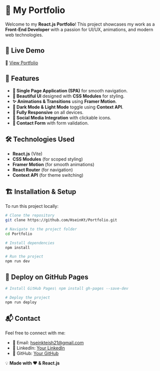 # 🚀 My Portfolio

Welcome to my **React.js Portfolio**! This project showcases my work as a **Front-End Developer** with a passion for UI/UX, animations, and modern web technologies.

## 🌟 Live Demo
🔗 [View Portfolio](https://HseinKt.github.io/Portfolio)

## 📌 Features
- **📌 Single Page Application (SPA)** for smooth navigation.
- **🎨 Beautiful UI** designed with **CSS Modules** for styling.
- **✨ Animations & Transitions** using **Framer Motion**.
- **🌙 Dark Mode & Light Mode** toggle using **Context API**.
- **📱 Fully Responsive** on all devices.
- **🔗 Social Media Integration** with clickable icons.
- **📧 Contact Form** with form validation.

## 🛠 Technologies Used
- **React.js** (Vite)
- **CSS Modules** (for scoped styling)
- **Framer Motion** (for smooth animations)
- **React Router** (for navigation)
- **Context API** (for theme switching)

## 🏗️ Installation & Setup
To run this project locally:
```sh
# Clone the repository
git clone https://github.com/HseinKt/Portfolio.git

# Navigate to the project folder
cd Portfolio

# Install dependencies
npm install

# Run the project
npm run dev
```

## 🚀 Deploy on GitHub Pages
```sh
# Install GitHub Pages\ npm install gh-pages --save-dev

# Deploy the project
npm run deploy
```

## 📬 Contact
Feel free to connect with me:
- 📧 Email: hseinkteish21@gmail.com
- 💼 LinkedIn: [Your LinkedIn](https://www.linkedin.com/in/hsein-kteish-287783212/)
- 🐙 GitHub: [Your GitHub](https://github.com/HseinKt)

💡 **Made with ❤️ & React.js**
